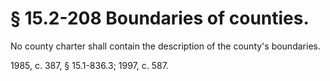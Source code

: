 # § 15.2-208 Boundaries of counties.

<p>No county charter shall contain the description of the county's boundaries.</p><p>1985, c. 387, § 15.1-836.3; 1997, c. 587.</p>